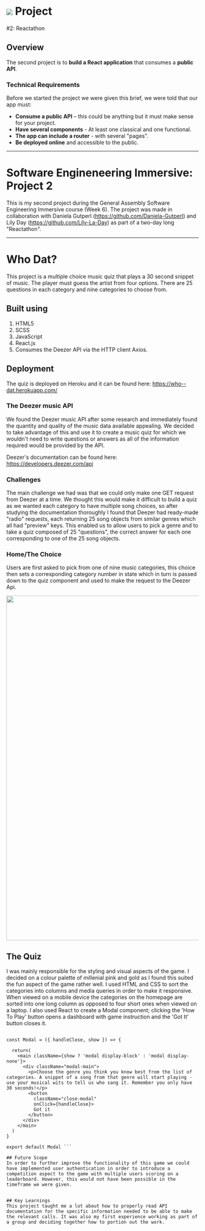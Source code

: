 # ![](https://ga-dash.s3.amazonaws.com/production/assets/logo-9f88ae6c9c3871690e33280fcf557f33.png) Project

#2: Reactathon

## Overview

The second project is to  **build a React application** that consumes a **public API**.

### Technical Requirements

Before we started the project we were given this brief, we were told that our app must:

* **Consume a public API** – this could be anything but it must make sense for your project.
* **Have several components** - At least one classical and one functional.
* **The app can include a router** - with several "pages".
* **Be deployed online** and accessible to the public.
---
# Software Engineneering Immersive: Project 2
This is my second project during the General Assembly Software Engineering Immersive course (Week 6). The project was made in collaboration with Daniela Gutperl (https://github.com/Daniela-Gutperl) and Lily Day (https://github.com/Lily-La-Day) as part of a two-day long "Reactathon".

---

# Who Dat?

This project is a multiple choice music quiz that plays a 30 second snippet of music. The player must guess the artist from four options. There are 25 questions in each category and nine categories to choose from.


## Built using

1. HTML5
2. SCSS
3. JavaScript
4. React.js
5. Consumes the Deezer API via the HTTP client Axios.


## Deployment

The quiz is deployed on Heroku and it can be found here: https://who--dat.herokuapp.com/


### The Deezer music API

We found the Deezer music API after some research and immediately found the quantity and quality of the music data available appealing. We decided to take advantage of this and use it to create a music quiz for which we wouldn't need to write questions or answers as all of the information required would be provided by the API.

Deezer's documentation can be found here: https://developers.deezer.com/api


### Challenges

The main challenge we had was that we could only make one GET request from Deezer at a time. We thought this would make it difficult to build a quiz as we wanted each category to have multiple song choices, so after studying the documentation thoroughly I found that Deezer had ready-made "radio" requests, each returning 25 song objects from similar genres which all had "preview" keys. This enabled us to allow users to pick a genre and to take a quiz composed of 25 "questions", the correct answer for each one corresponding to one of the 25 song objects.

### Home/The Choice

Users are first asked to pick from one of nine music categories, this choice then sets a corresponding category number in state which in turn is passed down to the quiz component and used to make the request to the Deezer Api.

<img src="src/assets/home.png" width="900">


## The Quiz

I was mainly responsible for the styling and visual aspects of the game. I decided on a colour palette of millenial pink and gold as I found this suited the fun aspect of the game rather well. I used HTML and CSS to sort the categories into columns and media queries in order to make it responsive. When viewed on a mobile device the categories on the homepage are sorted into one long column as opposed to four short ones when viewed on a laptop. I also used React to create a Modal component; clicking the 'How To Play' button opens a dashboard with game instruction and the 'Got It' button closes it.

``` import React from 'react'

const Modal = ({ handleClose, show }) => {

  return(
    <main className={show ? 'modal display-block' : 'modal display-none'}>
      <div className="modal-main">
        <p>Choose the genre you think you know best from the list of categories. A snippet of a song from that genre will start playing - use your musical wits to tell us who sang it. Remember you only have 30 seconds!</p>
        <button
          className="close-modal"
          onClick={handleClose}>
          Got it
        </button>
      </div>
    </main>
  )
}

export default Modal ```

## Future Scope
In order to further improve the functionality of this game we could have implemented user authentication in order to introduce a competition aspect to the game with multiple users scoring on a leaderboard. However, this would not have been possible in the timeframe we were given.


## Key Learnings
This project taught me a lot about how to properly read API documentation for the specific information needed to be able to make the relevant calls. It was also my first experience working as part of a group and deciding together how to portion out the work.
